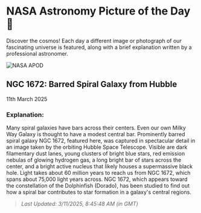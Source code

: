 
  # NASA Astronomy Picture of the Day 🌌

  Discover the cosmos! Each day a different image or photograph of our fascinating universe is featured, along with a brief explanation written by a professional astronomer.

![NASA APOD](https://apod.nasa.gov/apod/image/2503/NGC1672B_Hubble_4000.jpg)

## NGC 1672: Barred Spiral Galaxy from Hubble

11th March 2025

### Explanation: 

Many spiral galaxies have bars across their centers.  Even our own Milky Way Galaxy is thought to have a modest central bar. Prominently barred spiral galaxy NGC 1672, featured here, was captured in spectacular detail in an image taken by the orbiting Hubble Space Telescope. Visible are dark filamentary dust lanes, young clusters of bright blue stars, red emission nebulas of glowing hydrogen gas, a long bright bar of stars across the center, and a bright active nucleus that likely houses a supermassive black hole.  Light takes about 60 million years to reach us from NGC 1672, which spans about 75,000 light years across. NGC 1672, which appears toward the constellation of the Dolphinfish (Dorado), has been studied to find out how a spiral bar contributes to star formation in a galaxy's central regions.

> _Last Updated: 3/11/2025, 8:45:48 AM (in GMT)_
